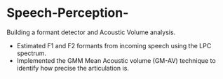 # Speech-Perception-
Building a formant detector and Acoustic Volume analysis.
- Estimated F1 and F2 formants from incoming speech using the LPC spectrum.  
- Implemented the GMM Mean Acoustic volume (GM-AV) technique to identify how precise the articulation is.
